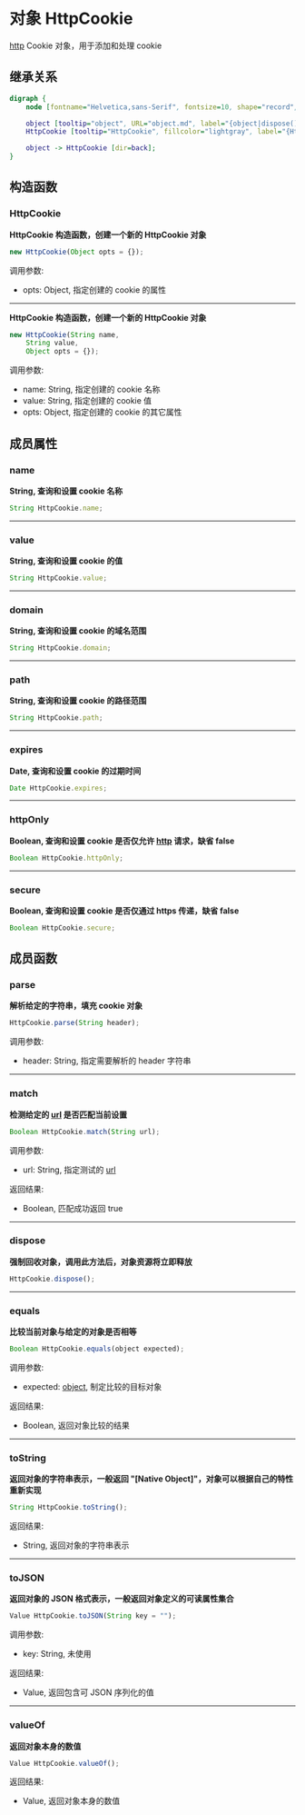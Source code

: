 # 对象 HttpCookie
[http](../../module/ifs/http.md) Cookie 对象，用于添加和处理 cookie

## 继承关系
```dot
digraph {
    node [fontname="Helvetica,sans-Serif", fontsize=10, shape="record", style="filled", fillcolor="white"];

    object [tooltip="object", URL="object.md", label="{object|dispose()\lequals()\ltoString()\ltoJSON()\lvalueOf()\l}"];
    HttpCookie [tooltip="HttpCookie", fillcolor="lightgray", label="{HttpCookie|new HttpCookie()\l|name\lvalue\ldomain\lpath\lexpires\lhttpOnly\lsecure\l|parse()\lmatch()\l}"];

    object -> HttpCookie [dir=back];
}
```

## 构造函数
        
### HttpCookie
**HttpCookie 构造函数，创建一个新的 HttpCookie 对象**

```JavaScript
new HttpCookie(Object opts = {});
```

调用参数:
* opts: Object, 指定创建的 cookie 的属性

--------------------------
**HttpCookie 构造函数，创建一个新的 HttpCookie 对象**

```JavaScript
new HttpCookie(String name,
    String value,
    Object opts = {});
```

调用参数:
* name: String, 指定创建的 cookie 名称
* value: String, 指定创建的 cookie 值
* opts: Object, 指定创建的 cookie 的其它属性

## 成员属性
        
### name
**String, 查询和设置 cookie 名称**

```JavaScript
String HttpCookie.name;
```

--------------------------
### value
**String, 查询和设置 cookie 的值**

```JavaScript
String HttpCookie.value;
```

--------------------------
### domain
**String, 查询和设置 cookie 的域名范围**

```JavaScript
String HttpCookie.domain;
```

--------------------------
### path
**String, 查询和设置 cookie 的路径范围**

```JavaScript
String HttpCookie.path;
```

--------------------------
### expires
**Date, 查询和设置 cookie 的过期时间**

```JavaScript
Date HttpCookie.expires;
```

--------------------------
### httpOnly
**Boolean, 查询和设置 cookie 是否仅允许 [http](../../module/ifs/http.md) 请求，缺省 false**

```JavaScript
Boolean HttpCookie.httpOnly;
```

--------------------------
### secure
**Boolean, 查询和设置 cookie 是否仅通过 https 传递，缺省 false**

```JavaScript
Boolean HttpCookie.secure;
```

## 成员函数
        
### parse
**解析给定的字符串，填充 cookie 对象**

```JavaScript
HttpCookie.parse(String header);
```

调用参数:
* header: String, 指定需要解析的 header 字符串

--------------------------
### match
**检测给定的 [url](../../module/ifs/url.md) 是否匹配当前设置**

```JavaScript
Boolean HttpCookie.match(String url);
```

调用参数:
* url: String, 指定测试的 [url](../../module/ifs/url.md)

返回结果:
* Boolean, 匹配成功返回 true

--------------------------
### dispose
**强制回收对象，调用此方法后，对象资源将立即释放**

```JavaScript
HttpCookie.dispose();
```

--------------------------
### equals
**比较当前对象与给定的对象是否相等**

```JavaScript
Boolean HttpCookie.equals(object expected);
```

调用参数:
* expected: [object](object.md), 制定比较的目标对象

返回结果:
* Boolean, 返回对象比较的结果

--------------------------
### toString
**返回对象的字符串表示，一般返回 "[Native Object]"，对象可以根据自己的特性重新实现**

```JavaScript
String HttpCookie.toString();
```

返回结果:
* String, 返回对象的字符串表示

--------------------------
### toJSON
**返回对象的 JSON 格式表示，一般返回对象定义的可读属性集合**

```JavaScript
Value HttpCookie.toJSON(String key = "");
```

调用参数:
* key: String, 未使用

返回结果:
* Value, 返回包含可 JSON 序列化的值

--------------------------
### valueOf
**返回对象本身的数值**

```JavaScript
Value HttpCookie.valueOf();
```

返回结果:
* Value, 返回对象本身的数值

